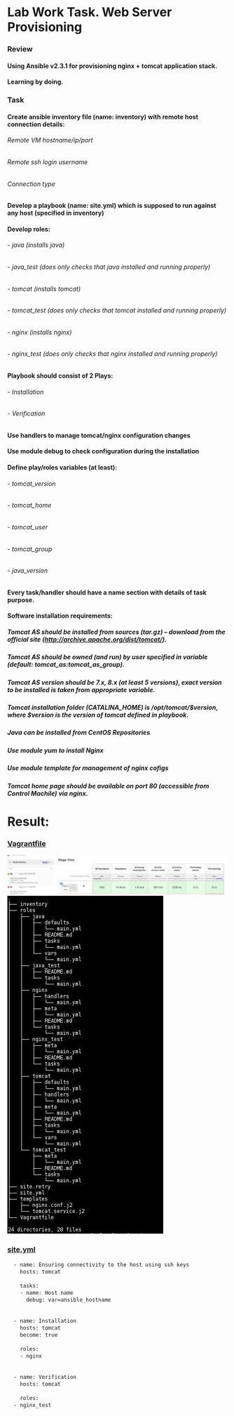 # Lab Work Task. Web Server Provisioning
### Review
#### Using Ansible v2.3.1 for provisioning nginx + tomcat application stack. 
#### Learning by doing.
### Task
####  Create ansible inventory file (name: inventory) with remote host connection details:
###### Remote VM hostname/ip/port
###### Remote ssh login username
###### Connection type
#### Develop a playbook (name: site.yml) which is supposed to run against any host (specified in inventory)
#### Develop roles:
###### - java (installs java)
###### - java_test (does only checks that java installed and running properly)
###### - tomcat (installs tomcat)
###### - tomcat_test (does only checks that tomcat installed and running properly)
###### - nginx (installs nginx)
###### - nginx_test (does only checks that nginx installed and running properly)
#### Playbook should consist of 2 Plays:
###### - Installation
###### - Verification
#### Use handlers to manage tomcat/nginx configuration changes
#### Use module debug to check configuration during the installation 
#### Define play/roles variables (at least):
###### - tomcat_version
###### - tomcat_home
###### - tomcat_user
###### - tomcat_group
###### - java_version
#### Every task/handler should have a name section with details of task purpose.

#### Software installation requirements:
##### Tomcat AS should be installed from sources (tar.gz) – download from the official site (http://archive.apache.org/dist/tomcat/).
##### Tomcat AS should be owned (and run) by user specified in variable (default: tomcat_as:tomcat_as_group).
##### Tomcat AS version should be 7.x, 8.x (at least 5 versions), exact version to be installed is taken from appropriate variable.
##### Tomcat installation folder (CATALINA_HOME) is /opt/tomcat/$version, where $version is the version of tomcat defined in playbook.
##### Java can be installed from CentOS Repositories
##### Use module yum to install Nginx
##### Use module template for management of nginx cofigs
##### Tomcat home page should be available on port 80 (accessible from Control Machile) via nginx.

# Result:
### [Vagrantfile](https://github.com/aion3181/Ansible/blob/master/day2/Vagrantfile)

  <img src="pics/1.jpg">
  <img src="pics/2.jpg">
  
  
### [site.yml](https://github.com/aion3181/Ansible/blob/master/day2/site.yml)
```
  - name: Ensuring connectivity to the host using ssh keys
    hosts: tomcat

    tasks:
    - name: Host name
      debug: var=ansible_hostname


  - name: Installation
    hosts: tomcat
    become: true

    roles:
    - nginx


  - name: Verification
    hosts: tomcat

    roles:
  - nginx_test
```


